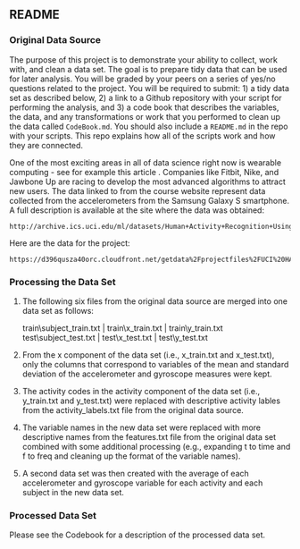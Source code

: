 ## README

### Original Data Source

The purpose of this project is to demonstrate your ability to collect, work with, and clean a data set. The goal is to prepare tidy data that can be used for later analysis. You will be graded by your peers on a series of yes/no questions related to the project. You will be required to submit: 1) a tidy data set as described below, 2) a link to a Github repository with your script for performing the analysis, and 3) a code book that describes the variables, the data, and any transformations or work that you performed to clean up the data called `CodeBook.md`. You should also include a `README.md` in the repo with your scripts. This repo explains how all of the scripts work and how they are connected.

One of the most exciting areas in all of data science right now is wearable computing - see for example this article . Companies like Fitbit, Nike, and Jawbone Up are racing to develop the most advanced algorithms to attract new users. The data linked to from the course website represent data collected from the accelerometers from the Samsung Galaxy S smartphone. A full description is available at the site where the data was obtained:

	http://archive.ics.uci.edu/ml/datasets/Human+Activity+Recognition+Using+Smartphones

Here are the data for the project:

	https://d396qusza40orc.cloudfront.net/getdata%2Fprojectfiles%2FUCI%20HAR%20Dataset.zip

### Processing the Data Set

1. The following six files from the original data source are merged into one data set as follows:

   train\subject_train.txt | train\x_train.txt | train\y_train.txt
   test\subject_test.txt   | test\x_test.txt   | test\y_test.txt

2. From the x component of the data set (i.e., x_train.txt and x_test.txt), only the columns that correspond to variables of the mean and standard deviation of the accelerometer and gyroscope measures were kept.

3. The activity codes in the activity component of the data set (i.e., y_train.txt and y_test.txt) were replaced with descriptive activity lables from the activity_labels.txt file from the original data source.

4. The variable names in the new data set were replaced with more descriptive names from the features.txt file from the original data set combined with some additional processing (e.g., expanding t to time and f to freq and cleaning up the format of the variable names).

5. A second data set was then created with the average of each accelerometer and gyroscope variable for each activity and each subject in the new data set.

### Processed Data Set

Please see the Codebook for a description of the processed data set.
